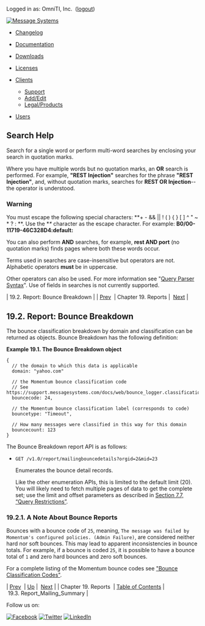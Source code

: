 Logged in as: OmniTI, Inc.  ([logout](https://support.messagesystems.com/logout.php))

[![Message Systems](https://support.messagesystems.com/images/ms-white205.png)](https://support.messagesystems.com/start.php) 

*   [Changelog](https://support.messagesystems.com/start.php?show=changelog)
*   [Documentation](https://support.messagesystems.com/docs/)
*   [Downloads](https://support.messagesystems.com/start.php)

*   [Licenses](https://support.messagesystems.com/license_summary.php)
*   <a href="">Clients</a>
    *   [Support](https://support.messagesystems.com/cs.php)
    *   [Add/Edit](https://support.messagesystems.com/edit_client.php)
    *   [Legal/Products](https://support.messagesystems.com/edit_products.php)
*   [Users](https://support.messagesystems.com/edit_customer.php)

## Search Help

Search for a single word or perform multi-word searches by enclosing your search in quotation marks.

Where you have multiple words but no quotation marks, an **OR** search is performed. For example, **"REST Injection"** searches for the phrase **"REST Injection"**, and, without quotation marks, searches for **REST OR Injection**--the operator is understood.

### Warning

You must escape the following special characters: **+ - && || ! ( ) { } [ ] ^ " ~ * ? : \**. Use the **\** character as the escape character. For example: **B0/00-11719-46C328D4\:default\:**

You can also perform **AND** searches, for example, **rest AND port** (no quotation marks) finds pages where both these words occur.

Terms used in searches are case-insensitive but operators are not. Alphabetic operators **must** be in uppercase.

Other operators can also be used. For more information see "[Query Parser Syntax](https://lucene.apache.org/core/old_versioned_docs/versions/3_0_0/queryparsersyntax.html)". Use of fields in searches is not currently supported.

| 19.2. Report: Bounce Breakdown |
| [Prev](rest.reporting.php)  | Chapter 19. Reports |  [Next](rest.Report_Mailing_Summary.php) |

## 19.2. Report: Bounce Breakdown

The bounce classification breakdown by domain and classification can be returned as objects. Bounce Breakdown has the following definition:

<a name="rest.bounce.breakdown.object"></a>

**Example 19.1. The Bounce Breakdown object**

```
{
  // the domain to which this data is applicable
  domain: "yahoo.com"

  // the Momentum bounce classification code
  // See https://support.messagesystems.com/docs/web/bounce_logger.classification.codes.php
  bouncecode: 24,

  // the Momentum bounce classification label (corresponds to code)
  bouncetype: "Timeout",

  // How many messages were classified in this way for this domain
  bouncecount: 123
}
```

The Bounce Breakdown report API is as follows:

*   `GET /v1.0/report/mailingbouncedetails?orgid=2&mid=23`

    Enumerates the bounce detail records.

    Like the other enumeration APIs, this is limited to the default limit (20). You will likely need to fetch multiple pages of data to get the complete set; use the limit and offset parameters as described in [Section 7.7, “Query Restrictions”](rest.query.restrictions.php "7.7. Query Restrictions").

### 19.2.1. A Note About Bounce Reports

Bounces with a bounce code of `25`, meaning, `The message was failed by Momentum's configured policies. (Admin Failure)`, are considered neither hard nor soft bounces. This may lead to apparent inconsistencies in bounce totals. For example, if a bounce is coded `25`, it is possible to have a bounce total of `1` and zero hard bounces and zero soft bounces.

For a complete listing of the Momentum bounce codes see ["Bounce Classification Codes"](https://support.messagesystems.com/docs/web-ref/bounce_logger.classification.codes.php).

| [Prev](rest.reporting.php)  | [Up](rest.reporting.php) |  [Next](rest.Report_Mailing_Summary.php) |
| Chapter 19. Reports  | [Table of Contents](index.php) |  19.3. Report_Mailing_Summary |

Follow us on:

[![Facebook](https://support.messagesystems.com/images/icon-facebook.png)](http://www.facebook.com/messagesystems) [![Twitter](https://support.messagesystems.com/images/icon-twitter.png)](http://twitter.com/#!/MessageSystems) [![LinkedIn](https://support.messagesystems.com/images/icon-linkedin.png)](http://www.linkedin.com/company/message-systems)
